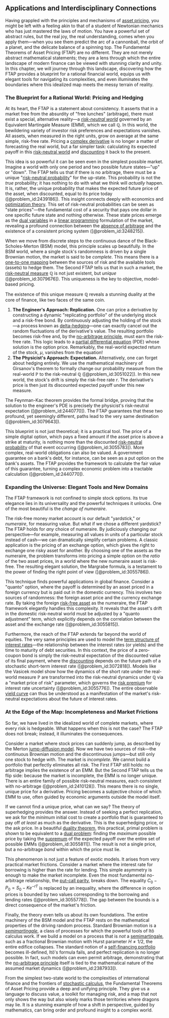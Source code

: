 ## Applications and Interdisciplinary Connections

Having grappled with the principles and mechanisms of [asset pricing](@article_id:143933), you might be left with a feeling akin to that of a student of Newtonian mechanics who has just mastered the laws of motion. You have a powerful set of abstract rules, but the real joy, the real understanding, comes when you apply them—when you see them predict the arc of a cannonball, the orbit of a planet, and the delicate balance of a spinning top. The Fundamental Theorems of Asset Pricing (FTAP) are no different. They are not merely abstract mathematical statements; they are a lens through which the entire landscape of modern finance can be viewed with stunning clarity and unity. In this chapter, we will journey through this landscape, discovering how the FTAP provides a blueprint for a rational financial world, equips us with elegant tools for navigating its complexities, and even illuminates the boundaries where this idealized map meets the messy terrain of reality.

### The Blueprint for a Rational World: Pricing and Hedging

At its heart, the FTAP is a statement about consistency. It asserts that in a market free from the absurdity of "free lunches" (arbitrage), there must exist a special, alternative reality—a *[risk-neutral world](@article_id:147025)* governed by an Equivalent Martingale Measure (EMM), which we call $\mathbb{Q}$. In this world, the bewildering variety of investor risk preferences and expectations vanishes. All assets, when measured in the right units, grow on average at the same simple, risk-free rate. Pricing a [complex derivative](@article_id:168279) is no longer a matter of forecasting the real world, but a far simpler task: calculating its expected payoff in this [risk-neutral world](@article_id:147025) and [discounting](@article_id:138676) it back to the present.

This idea is so powerful it can be seen even in the simplest possible market. Imagine a world with only one period and two possible future states—"up" or "down". The FTAP tells us that if there is no arbitrage, there must be a unique "[risk-neutral probability](@article_id:146125)" for the up-state. This probability is not the *true* probability; it has nothing to do with what we think will *actually* happen. It is, rather, the unique probability that makes the expected future price of the asset, when discounted, equal to its price today ([@problem_id:2439186]). This insight connects deeply with economics and [optimization theory](@article_id:144145). This set of risk-neutral probabilities can be seen as "state prices"—the fundamental cost of a security that pays one dollar in one specific future state and nothing otherwise. These state prices emerge as the [dual variables](@article_id:150528) in a [linear programming](@article_id:137694) formulation of the market, revealing a profound connection between the [absence of arbitrage](@article_id:633828) and the existence of a consistent pricing system ([@problem_id:3248215]).

When we move from discrete steps to the continuous dance of the Black-Scholes-Merton (BSM) model, this principle scales up beautifully. In the BSM world, where a single stock's randomness is driven by a single Brownian motion, the market is said to be *complete*. This means there is a [one-to-one mapping](@article_id:183298) between the sources of risk and the available tools (assets) to hedge them. The Second FTAP tells us that in such a market, the [risk-neutral measure](@article_id:146519) $\mathbb{Q}$ is not just existent, but *unique* ([@problem_id:3079676]). This uniqueness is the key to objective, model-based pricing.

The existence of this unique measure $\mathbb{Q}$ reveals a stunning duality at the core of finance, like two faces of the same coin.
1.  **The Engineer's Approach: Replication.** One can price a derivative by constructing a dynamic "replicating portfolio" of the underlying stock and a risk-free bond. By continuously adjusting the holding of the stock—a process known as [delta-hedging](@article_id:137317)—one can exactly cancel out the random fluctuations of the derivative's value. The resulting portfolio becomes risk-free and, by the [no-arbitrage principle](@article_id:143466), must earn the risk-free rate. This logic leads to a [partial differential equation](@article_id:140838) (PDE) whose solution is the option price. Remarkably, the real-world expected return of the stock, $\mu$, vanishes from the equation!
2.  **The Physicist's Approach: Expectation.** Alternatively, one can forget about hedging entirely. We use the mathematical machinery of Girsanov's theorem to formally change our probability measure from the real-world $\mathbb{P}$ to the risk-neutral $\mathbb{Q}$ ([@problem_id:3051022]). In this new world, the stock's drift is simply the risk-free rate $r$. The derivative's price is then just its discounted expected payoff under this new measure.

The Feynman-Kac theorem provides the formal bridge, proving that the solution to the engineer's PDE is precisely the physicist's risk-neutral expectation ([@problem_id:2440770]). The FTAP guarantees that these two profound, yet seemingly different, paths lead to the very same destination ([@problem_id:3079643]).

This blueprint is not just theoretical; it is a practical tool. The price of a simple digital option, which pays a fixed amount if the asset price is above a strike at maturity, is nothing more than the discounted [risk-neutral probability](@article_id:146125) of that event occurring ([@problem_id:3055783]). More complex, real-world obligations can also be valued. A government guarantee on a bank's debt, for instance, can be seen as a put option on the bank's assets. The FTAP provides the framework to calculate the fair value of this guarantee, turning a complex economic problem into a tractable calculation ([@problem_id:2440770]).

### Expanding the Universe: Elegant Tools and New Domains

The FTAP framework is not confined to simple stock options. Its true elegance lies in its universality and the powerful techniques it unlocks. One of the most beautiful is the *change of numeraire*.

The risk-free money market account is our default "yardstick," or *numeraire*, for measuring value. But what if we chose a different yardstick? The FTAP holds for *any* choice of numeraire. By judiciously changing our perspective—for example, measuring all values in units of a particular stock instead of cash—we can dramatically simplify certain problems. A classic application is the pricing of an exchange option, which gives the right to exchange one risky asset for another. By choosing one of the assets as the numeraire, the problem transforms into pricing a simple option on the *ratio* of the two asset prices, in a world where the new numeraire asset is risk-free. The resulting elegant solution, the Margrabe formula, is a testament to the power of finding the right point of view ([@problem_id:3055786]).

This technique finds powerful applications in global finance. Consider a "quanto" option, where the payoff is determined by an asset priced in a foreign currency but is paid out in the domestic currency. This involves two sources of randomness: the foreign asset price and the currency exchange rate. By taking the foreign [risk-free asset](@article_id:145502) as the numeraire, the FTAP framework elegantly handles this complexity. It reveals that the asset's drift in the domestic risk-neutral world must be adjusted by a "quanto adjustment" term, which explicitly depends on the correlation between the asset and the exchange rate ([@problem_id:3055815]).

Furthermore, the reach of the FTAP extends far beyond the world of equities. The very same principles are used to model the [term structure of interest rates](@article_id:136888)—the relationship between the interest rates (or yields) and the time to maturity of debt securities. In this context, the price of a zero-coupon bond is simply the risk-neutral expectation of the discounted value of its final payment, where the [discounting](@article_id:138676) depends on the future path of a stochastic short-term interest rate ([@problem_id:3072818]). Models like the Vasicek model show how the dynamics of the short rate under the real-world measure $\mathbb{P}$ are transformed into the risk-neutral dynamics under $\mathbb{Q}$ via a "market price of risk" parameter, which governs the [risk premium](@article_id:136630) for interest rate uncertainty ([@problem_id:3055776]). The entire observable [yield curve](@article_id:140159) can thus be understood as a manifestation of the market's risk-neutral expectations about the future of interest rates.

### At the Edge of the Map: Incompleteness and Market Frictions

So far, we have lived in the idealized world of complete markets, where every risk is hedgeable. What happens when this is not the case? The FTAP does not break; instead, it illuminates the consequences.

Consider a market where stock prices can suddenly jump, as described by the Merton [jump-diffusion model](@article_id:139810). Now we have two sources of risk—the continuous Brownian motion and the discontinuous jumps—but still only one stock to hedge with. The market is *incomplete*. We cannot build a portfolio that perfectly eliminates all risk. The First FTAP still holds: no arbitrage implies the existence of an EMM. But the Second FTAP tells us the flip side: because the market is incomplete, the EMM is no longer unique. There is an entire family of possible risk-neutral measures, each consistent with no-arbitrage ([@problem_id:2410128]). This means there is no single, unique price for a derivative. Pricing becomes a subjective choice of which EMM to use, often guided by economic arguments outside the model itself.

If we cannot find a unique price, what can we say? The theory of superhedging provides the answer. Instead of seeking a perfect replication, we ask for the *minimum* initial cost to create a portfolio that is guaranteed to pay off *at least* as much as the derivative. This is the superhedging price, or the ask price. In a beautiful [duality theorem](@article_id:137310), this practical, primal problem is shown to be equivalent to a [dual problem](@article_id:176960): finding the *maximum* possible price by taking the [supremum](@article_id:140018) of the expected payoff over the entire set of possible EMMs ([@problem_id:3055811]). The result is not a single price, but a no-arbitrage *band* within which the price must lie.

This phenomenon is not just a feature of exotic models. It arises from very practical market frictions. Consider a market where the interest rate for borrowing is higher than the rate for lending. This simple asymmetry is enough to make the market incomplete. Even the most fundamental no-arbitrage relationship, the [put-call parity](@article_id:136258), breaks down. The equality $C_0 - P_0 = S_0 - K e^{-rT}$ is replaced by an inequality, where the difference in option prices is bounded by two values corresponding to the borrowing and lending rates ([@problem_id:3055778]). The gap between the bounds is a direct consequence of the market's friction.

Finally, the theory even tells us about its own foundations. The entire machinery of the BSM model and the FTAP rests on the mathematical properties of the driving random process. Standard Brownian motion is a *[semimartingale](@article_id:187944)*, a class of processes for which the powerful tools of Itô calculus work. If we build a model on a process that is *not* a [semimartingale](@article_id:187944), such as a fractional Brownian motion with Hurst parameter $H \neq 1/2$, the entire edifice collapses. The standard notion of a [self-financing portfolio](@article_id:635032) becomes ill-defined, Itô's formula fails, and perfect replication is no longer possible. In fact, such models can even permit arbitrage, demonstrating that the [no-arbitrage principle](@article_id:143466) itself is tied to the mathematical nature of the assumed market dynamics ([@problem_id:2387933]).

From the simplest two-state world to the complexities of international finance and the frontiers of [stochastic calculus](@article_id:143370), the Fundamental Theorems of Asset Pricing provide a deep and unifying principle. They give us a language to discuss value, a toolkit for managing risk, and a map that not only shows the way but also wisely marks those territories where dragons may lie. It is a stunning example of how a shift in perspective, guided by mathematics, can bring order and profound insight to a complex world.